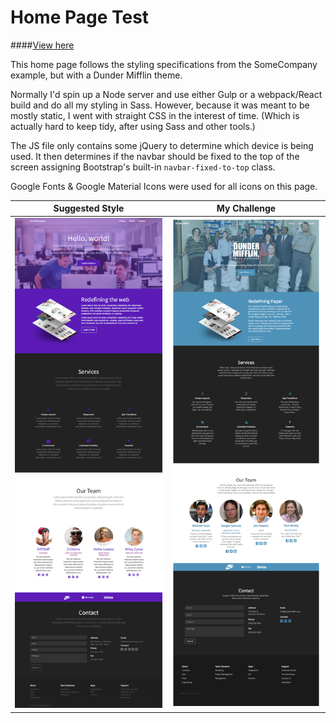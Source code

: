 # Home Page Test

####[View here](https://kimhart.github.io/homepage_test/)

This home page follows the styling specifications from the SomeCompany example, but with a Dunder Mifflin theme. 

Normally I'd spin up a Node server and use either Gulp or a webpack/React build and do all my styling in Sass. However, because it was meant to be mostly static, I went with straight CSS in the interest of time. (Which is actually hard to keep tidy, after using Sass and other tools.)

The JS file only contains some jQuery to determine which device is being used. It then determines if the navbar should be fixed to the top of the screen assigning Bootstrap's built-in ```navbar-fixed-to-top``` class.

Google Fonts & Google Material Icons were used for all icons on this page.

| Suggested Style | My Challenge |
| ------------- | ------------- |
| ![alt text](test.png) | ![alt text](final.png)  |

